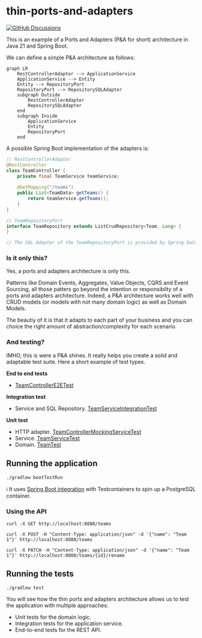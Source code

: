 # thin-ports-and-adapters


[![GitHub Discussions](https://img.shields.io/github/discussions/aleixmorgadas/thin-ports-and-adapters)](https://github.com/aleixmorgadas/thin-ports-and-adapters/discussions)

This is an example of a Ports and Adapters (P&A for short) architecture in Java 21 and Spring Boot.

We can define a simple P&A architecture as follows:

```mermaid
graph LR
    RestControllerAdapter --> ApplicationService
    ApplicationService --> Entity
    Entity --> RepositoryPort
    RepositoryPort --> RepositorySQLAdapter
    subgraph Outside 
        RestControllerAdapter
        RepositorySQLAdapter
    end
    subgraph Inside 
        ApplicationService
        Entity
        RepositoryPort
    end
```

A possible Spring Boot implementation of the adapters is:

```java
// RestControllerAdapter
@RestController
class TeamController {
    private final TeamService teamService;
    
    @GetMapping("/teams")
    public List<TeamData> getTeams() {
        return teamService.getTeams();
    }
}

// TeamRepositoryPort
interface TeamRepository extends ListCrudRepository<Team, Long> {
}

// The SQL Adapter of the TeamRepositoryPort is provided by Spring Data JPA.
```

### Is it only this?

Yes, a ports and adapters architecture is only this.

Patterns like Domain Events, Aggregates, Value Objects, CQRS and Event Sourcing, all those patters go beyond the intention or responsibilty of a ports and adapters architecture. Indeed, a P&A architecture works well with CRUD models (or models with not many domain logic) as well as Domain Models.

The beautiy of it is that it adapts to each part of your business and you can choice the right amount of abstraction/complexity for each scenario.

### And testing?

IMHO, this is were a P&A shines. It really helps you create a solid and adaptable test suite. Here a short example of test types.

**End to end tests**

- [TeamControllerE2ETest](src/test/java/dev/aleixmorgadas/thinportsandadapters/web/TeamControllerE2ETest.java)

**Integration test**

- Service and SQL Repository. [TeamServiceIntegrationTest](https://github.com/aleixmorgadas/thin-ports-and-adapters/blob/main/src/test/java/dev/aleixmorgadas/thinportsandadapters/domain/TeamServiceIntegrationTest.java)

**Unit test**

- HTTP adapter. [TeamControllerMockingServiceTest](https://github.com/aleixmorgadas/thin-ports-and-adapters/blob/main/src/test/java/dev/aleixmorgadas/thinportsandadapters/web/TeamControllerMockingServiceTest.java)
- Service. [TeamServiceTest](https://github.com/aleixmorgadas/thin-ports-and-adapters/blob/main/src/test/java/dev/aleixmorgadas/thinportsandadapters/domain/TeamServiceTest.java)
- Domain. [TeamTest](https://github.com/aleixmorgadas/thin-ports-and-adapters/blob/main/src/test/java/dev/aleixmorgadas/thinportsandadapters/domain/TeamTest.java)

## Running the application

```shell
./gradlew bootTestRun
```

ℹ️ It uses [Spring Boot integration][sbit] with Testcontainers to spin up a PostgreSQL container.

### Using the API

```shell
curl -X GET http://localhost:8080/teams
``` 

```shell
curl -X POST -H "Content-Type: application/json" -d '{"name": "Team 1"}' http://localhost:8080/teams
```

```shell
curl -X PATCH -H "Content-Type: application/json" -d '{"name": "Team 1"}' http://localhost:8080/teams/{id}/rename
```

## Running the tests

```shell
./gradlew test
```

You will see how the thin ports and adapters architecture allows us to test the application with multiple approaches:

- Unit tests for the domain logic.
- Integration tests for the application service.
- End-to-end tests for the REST API.

[sbit]: https://spring.io/blog/2023/06/23/improved-testcontainers-support-in-spring-boot-3-1
